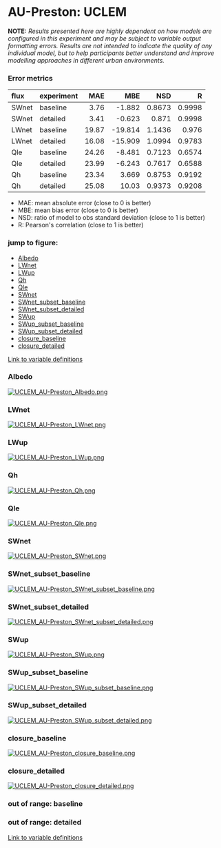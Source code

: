 # AU-Preston: UCLEM

**NOTE:** *Results presented here are highly dependent on how models are configured in this experiment and may be subject to variable output formatting errors. Results are not intended to indicate the quality of any individual model, but to help participants better understand and improve modelling approaches in different urban environments.*

### Error metrics

| flux   | experiment   |   MAE |     MBE |    NSD |      R |
|:-------|:-------------|------:|--------:|-------:|-------:|
| SWnet  | baseline     |  3.76 |  -1.882 | 0.8673 | 0.9998 |
| SWnet  | detailed     |  3.41 |  -0.623 | 0.871  | 0.9998 |
| LWnet  | baseline     | 19.87 | -19.814 | 1.1436 | 0.976  |
| LWnet  | detailed     | 16.08 | -15.909 | 1.0994 | 0.9783 |
| Qle    | baseline     | 24.26 |  -8.481 | 0.7123 | 0.6574 |
| Qle    | detailed     | 23.99 |  -6.243 | 0.7617 | 0.6588 |
| Qh     | baseline     | 23.34 |   3.669 | 0.8753 | 0.9192 |
| Qh     | detailed     | 25.08 |  10.03  | 0.9373 | 0.9208 |

 - MAE: mean absolute error (close to 0 is better)
 - MBE: mean bias error (close to 0 is better)
 - NSD: ratio of model to obs standard deviation (close to 1 is better)
 - R: Pearson's correlation (close to 1 is better)

### jump to figure:
 - [Albedo](#albedo)
 - [LWnet](#lwnet)
 - [LWup](#lwup)
 - [Qh](#qh)
 - [Qle](#qle)
 - [SWnet](#swnet)
 - [SWnet_subset_baseline](#swnet_subset_baseline)
 - [SWnet_subset_detailed](#swnet_subset_detailed)
 - [SWup](#swup)
 - [SWup_subset_baseline](#swup_subset_baseline)
 - [SWup_subset_detailed](#swup_subset_detailed)
 - [closure_baseline](#closure_baseline)
 - [closure_detailed](#closure_detailed)

[Link to variable definitions](../modelattrs/variable_definitions.md)

### <a name="albedo"></a>Albedo
[![UCLEM_AU-Preston_Albedo.png](UCLEM_AU-Preston_Albedo.png)](UCLEM_AU-Preston_Albedo.png)

### <a name="lwnet"></a>LWnet
[![UCLEM_AU-Preston_LWnet.png](UCLEM_AU-Preston_LWnet.png)](UCLEM_AU-Preston_LWnet.png)

### <a name="lwup"></a>LWup
[![UCLEM_AU-Preston_LWup.png](UCLEM_AU-Preston_LWup.png)](UCLEM_AU-Preston_LWup.png)

### <a name="qh"></a>Qh
[![UCLEM_AU-Preston_Qh.png](UCLEM_AU-Preston_Qh.png)](UCLEM_AU-Preston_Qh.png)

### <a name="qle"></a>Qle
[![UCLEM_AU-Preston_Qle.png](UCLEM_AU-Preston_Qle.png)](UCLEM_AU-Preston_Qle.png)

### <a name="swnet"></a>SWnet
[![UCLEM_AU-Preston_SWnet.png](UCLEM_AU-Preston_SWnet.png)](UCLEM_AU-Preston_SWnet.png)

### <a name="swnet_subset_baseline"></a>SWnet_subset_baseline
[![UCLEM_AU-Preston_SWnet_subset_baseline.png](UCLEM_AU-Preston_SWnet_subset_baseline.png)](UCLEM_AU-Preston_SWnet_subset_baseline.png)

### <a name="swnet_subset_detailed"></a>SWnet_subset_detailed
[![UCLEM_AU-Preston_SWnet_subset_detailed.png](UCLEM_AU-Preston_SWnet_subset_detailed.png)](UCLEM_AU-Preston_SWnet_subset_detailed.png)

### <a name="swup"></a>SWup
[![UCLEM_AU-Preston_SWup.png](UCLEM_AU-Preston_SWup.png)](UCLEM_AU-Preston_SWup.png)

### <a name="swup_subset_baseline"></a>SWup_subset_baseline
[![UCLEM_AU-Preston_SWup_subset_baseline.png](UCLEM_AU-Preston_SWup_subset_baseline.png)](UCLEM_AU-Preston_SWup_subset_baseline.png)

### <a name="swup_subset_detailed"></a>SWup_subset_detailed
[![UCLEM_AU-Preston_SWup_subset_detailed.png](UCLEM_AU-Preston_SWup_subset_detailed.png)](UCLEM_AU-Preston_SWup_subset_detailed.png)

### <a name="closure_baseline"></a>closure_baseline
[![UCLEM_AU-Preston_closure_baseline.png](UCLEM_AU-Preston_closure_baseline.png)](UCLEM_AU-Preston_closure_baseline.png)

### <a name="closure_detailed"></a>closure_detailed
[![UCLEM_AU-Preston_closure_detailed.png](UCLEM_AU-Preston_closure_detailed.png)](UCLEM_AU-Preston_closure_detailed.png)

### out of range: baseline


### out of range: detailed



[Link to variable definitions](../modelattrs/variable_definitions.md)

